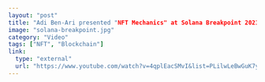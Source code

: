 ```yaml
---
layout: "post"
title: "Adi Ben-Ari presented "NFT Mechanics" at Solana Breakpoint 2021"
image: "solana-breakpoint.jpg"
category: "Video"
tags: ["NFT", "Blockchain"]
link:
  type: "external"
  url: "https://www.youtube.com/watch?v=4qplEacSMvI&list=PLilwLeBwGuK7yLsxKM1RZlxuNpaEuBEXk&index=84&ab_channel=Solana"
---
```

